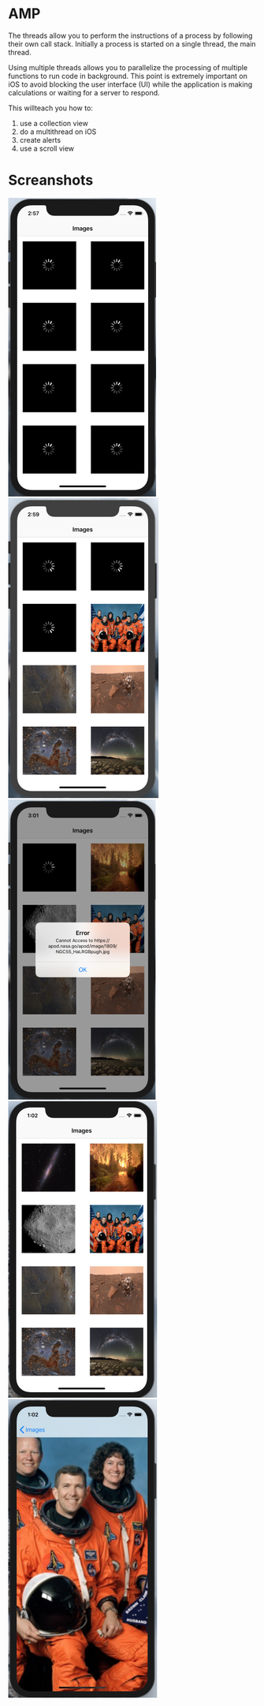 # AMP

The threads allow you to perform the instructions of a process by following their own call stack. Initially a process is started on a single thread, the main thread.

Using multiple threads allows you to parallelize the processing of multiple functions to run code in background. This point is extremely important on iOS to avoid blocking the user interface (UI) while the application is making calculations or waiting for a server to respond.

This willteach you how to:

1) use a collection view
2) do a multithread on iOS
3) create alerts
4) use a scroll view

# Screanshots

![alt text](Screenshots/loading.png "loading an image")
![alt text](Screenshots/Downloading.png "downloading an image")
![alt text](Screenshots/alert.png "show alert")
![alt text](Screenshots/CollectionView.png "grid view")
![alt text](Screenshots/ScrollView.png "Zooom image")